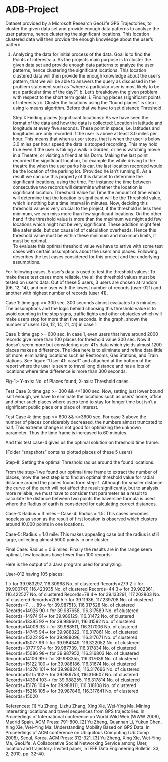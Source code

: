 # ADB-Project
Dataset provided by a Microsoft Research GeoLife GPS Trajectories, to cluster the given data set and provide enough data patterns to analyze the user patterns, hence clustering the significant locations. This location clustered data will then provide the enough knowledge about the user’s pattern.


1.	Analyzing the data for initial process of the data. Goal is to find the Points of interests:
	a.	As the projects main purpose is to cluster the given data set and provide enough data patterns to analyze the user patterns, hence clustering the significant locations. This location clustered data will then provide the enough knowledge about the user’s pattern, that we will be able to answers the query as discussed in the problem statement such as “where a particular user is most likely to be at a particular time of the day?”. 
	b.	Let’s breakdown the given problem with respect to the short term goals, 
		i.	Finding places (significant points of interests.)
		ii.	Cluster the locations using the “found places” is step i, using k-means algorithm. Before that we have to set distance Threshold. 

	Step I: Finding places (significant locations):
		As we have seen the format of the data and how the data is collected: Location in latitude and longitude at every five seconds. These point in space, i.e. latitudes and longitudes are only recorded if the user is above at least 3.0 miles per hour. This means that when a user stops, that is when the user is below 3.0 miles per hour speed the data is stopped recording. This may hold true even if the user is taking a walk in Garden, or he is watching movie in a Theatre, or visiting a friend at his Dorm. Making the last point recorded the significant location, for example the while driving to the theatre the when the user parks his car, the last location recorded would be the location of the parking lot. (Provided he isn’t running!!). 
		As a result we can use this property of this dataset to determine the significant locations, using the time.  For instance the 	time between consecutive two records will determine whether the location is significant location. 
		Threshold Value for Time the amount of time which will determine that the location is significant will be the Threshold value, which is nothing but a time interval in minutes. Now, deciding this threshold value is very crucial to the project, if the threshold is less then minimum, we can miss more than few significant locations. On the other hand if the threshold value is more than the maximum we might add few locations which might not be very significant. These addition might feel like safer side, but can cause lot of calculation overheads. Hence this threshold value must be within these minimum and maximum limits, it must be optimal.         
		To evaluate this optimal threshold value we have to arrive with some test cases with certain assumptions about the users and places. Following describes the test cases considered for this project and the underlying assumptions.


For following cases, 5 user’s data is used to test the threshold values:
 	To make these test cases more reliable, the all the threshold values must be tested on user’s data. Out of these 5 users, 3 users are chosen at random (06, 12, 14), and one user with the lowest number of records (user-021) and another with highest number of records (user 41). 

Case 1: time gap >= 300 sec.
	300 seconds almost evaluates to 5 minutes. The assumptions and the logic behind choosing this threshold value is to avoid counting in the stop signs, traffic lights and other obstacles which will make users stop for more than five seconds. In the graph, shown the number of users {06, 12, 14, 21, 41} in case 1 
  
Case 1: time gap >= 600 sec.
	 In case 1, even users that have around 2000 records give more than 100 places for threshold value 300 sec. Now it doesn’t seem more but considering user-41’s data which yields almost 1200 places makes a difference. The idea here is to eliminate and refine data little bit more, eliminating locations such as Restrooms, Gas Stations, and Train stations.
	See figure-“User-41: case1” and   attached at the bottom of the report where the user is seem to travel long distance and has a lots of locations where time difference is more than 300 seconds.  

Fig-1:- Y-axis: No. of Places found, X-axis: Threshold cases.


Test Case 3: time gap >= 300 && <=1800 sec.
	Now, setting just lower bound isn’t enough, we have to eliminate the locations such as users’ home, office and other such places where users tend to stay for longer time but isn’t a significant public place or a place of interest.


Test Case 4: time gap >= 600 && <=3600 sec.
	For case 3 above the number of places considerably decreased, the numbers almost truncated to half. This extreme change is not good for optimizing the unknown parameter. Thus the time frame is increased to 60 minutes.    

And this test case-4 gives us the optimal solution on threshold time frame.

{Folder “snapshots” contains plotted places of these 5 users}





Step-II: Setting the optimal Threshold radius around the found locations.

From the step-1 we found our optimal time frame to extract the number of places, mow the next step is to find an optimal threshold value for radial distance around the places found form step-1.
Although for smaller distance the curve of the earth will not affect the result significantly, but to analysis more reliable, we must have to consider that parameter as a result to calculate the distance between two points the haversine formula is used where the Radius of earth is considered for calculating correct distances.
	
Case-1: Radius = 3 miles – Case-4: Radius = 1.5:  This cases becomes hopeless as soon as the result of first location is observed which clusters	 around 10,000 points in one locations.
 
Case-5: Radius = 1.0 mile:  This makes appealing case but the radius is still large, collecting almost 5000 points in one cluster.

Final Case: Radius = 0.6 miles: Finally the results are in the range seem optimal, few locations have fewer than 100 records:

Here is the output of a Java program used for analyzing.

User-012 having 105 places:

1-> for 39.983297, 116.30968 No. of clustered Records=279
2-> for 39.900747, 116.423935 No. of clustered Records=44
3-> for 39.902361, 116.422527 No. of clustered Records=78
4-> for 39.133291, 117.202803 No. of clustered Records=206
5-> for 39.11936, 117.239708 No. of clustered Records=7
.
.
.
89-> for 39.987513, 116.317528 No. of clustered Records=14926
90-> for 39.987658, 116.317589 No. of clustered Records=14974
91-> for 39.989129, 116.31472 No. of clustered Records=13385
92-> for 39.989601, 116.31592 No. of clustered Records=14008
93-> for 39.988511, 116.317006 No. of clustered Records=14745
94-> for 39.988322, 116.317861 No. of clustered Records=15222
95-> for 39.988096, 116.317671 No. of clustered Records=15077
96-> for 39.984349, 116.322052 No. of clustered Records=3777
97-> for 39.987739, 116.317834 No. of clustered Records=15086
98-> for 39.987952, 116.316803 No. of clustered Records=14106
99-> for 39.988355, 116.317639 No. of clustered Records=15122
100-> for 39.988186, 116.31674 No. of clustered Records=14278
101-> for 39.988246, 116.317696 No. of clustered Records=15115
102-> for 39.989753, 116.316607 No. of clustered Records=14394
103-> for 39.988255, 116.317814 No. of clustered Records=15178
104-> for 39.988111, 116.318108 No. of clustered Records=15216
105-> for 39.987846, 116.317641 No. of clustered Records=15020
 


References:
 [1] Yu Zheng, Lizhu Zhang, Xing Xie, Wei-Ying Ma. Mining interesting locations and travel sequences from GPS trajectories. In Proceedings of International conference on World Wild Web (WWW 2009), Madrid Spain. ACM Press: 791-800.
 [2] Yu Zheng, Quannan Li, Yukun Chen, Xing Xie, Wei-Ying Ma. Understanding Mobility Based on GPS Data. In Proceedings of ACM conference on Ubiquitous Computing (UbiComp 2008), Seoul, Korea. ACM Press: 312-321. 
[3] Yu Zheng, Xing Xie, Wei-Ying Ma, GeoLife: A Collaborative Social Networking Service among User, location and trajectory. Invited paper, in IEEE Data Engineering Bulletin. 33, 2, 2010, pp. 32-40.
